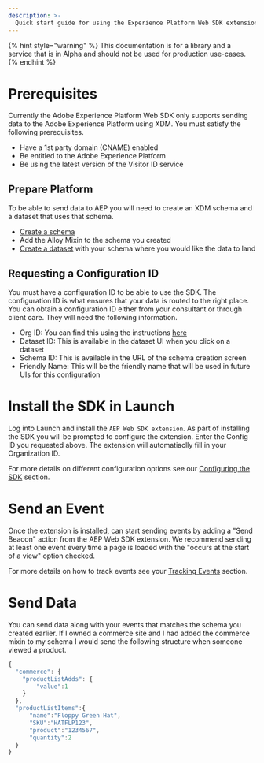 ```yaml
---
description: >-
  Quick start guide for using the Experience Platform Web SDK extension to collect data. 
---
```


{% hint style="warning" %}
This documentation is for a library and a service that is in Alpha and should not be used for production use-cases.
{% endhint %}

# Prerequisites

Currently the Adobe Experience Platform Web SDK only supports sending data to the Adobe Experience Platform using XDM. You must satisfy the following prerequisites.

- Have a 1st party domain (CNAME) enabled
- Be entitled to the Adobe Experience Platform
- Be using the latest version of the Visitor ID service

## Prepare Platform

To be able to send data to AEP you will need to create an XDM schema and a dataset that uses that schema.

- [Create a schema](https://www.adobe.io/apis/experienceplatform/home/tutorials/alltutorials.html#!api-specification/markdown/narrative/tutorials/schema_editor_tutorial/schema_editor_tutorial.md)
- Add the Alloy Mixin to the schema you created
- [Create a dataset](https://platform.adobe.com/dataset/overview) with your schema where you would like the data to land

## Requesting a Configuration ID

You must have a configuration ID to be able to use the SDK. The configuration ID is what ensures that your data is routed to the right place. You can obtain a configuration ID either from your consultant or through client care. They will need the following information.

- Org ID: You can find this using the instructions [here](https://docs.adobe.com/content/help/en/core-services/interface/manage-users-and-products/organizations.html)
- Dataset ID: This is available in the dataset UI when you click on a dataset
- Schema ID: This is available in the URL of the schema creation screen
- Friendly Name: This will be the friendly name that will be used in future UIs for this configuration

# Install the SDK in Launch

Log into Launch and install the `AEP Web SDK extension`. As part of installing the SDK you will be prompted to configure the extension. Enter the Config ID you requested above. The extension will automatiaclly fill in your Organization ID. 

For more details on different configuration options see our [Configuring the SDK](../fundamentals/configuring-the-sdk.md) section.

# Send an Event

Once the extension is installed, can start sending events by adding a "Send Beacon" action from the AEP Web SDK extension. We recommend sending at least one event every time a page is loaded with the "occurs at the start of a view" option checked.

For more details on how to track events see your [Tracking Events](../fundamentals/tracking-events.md) section.

# Send Data

You can send data along with your events that matches the schema you created earlier. If I owned a commerce site and I had added the commerce mixin to my schema I would send the following structure when someone viewed a product.

```javascript
{
  "commerce": {
    "productListAdds": {
        "value":1
    }
  },
  "productListItems":{
      "name":"Floppy Green Hat",
      "SKU":"HATFLP123",
      "product":"1234567",
      "quantity":2
  }
}
```
